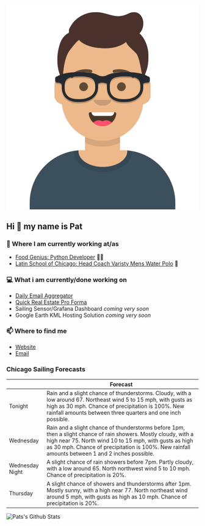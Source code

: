 [![Social banner for p-j-falconer](https://raw.githubusercontent.com/P-J-FALCONER/P-J-FALCONER/master/assets/avataaars.svg)](https://patfalconer.com/)
## Hi :wave: my name is Pat

### 💼 Where I am currently working at/as
- [Food Genius: Python Developer](https://getfoodgenius.com/) 🍔🐍
- [Latin School of Chicago: Head Coach Varisty Mens Water Polo](https://www.latinschool.org/) 🤽


### 💻 What i am currently/done working on
 - [Daily Email Aggregator](https://github.com/P-J-FALCONER/dott_daily_mail)
 - [Quick Real Estate Pro Forma](https://github.com/P-J-FALCONER/henry)
 - Sailing Sensor/Grafana Dashboard *coming very soon*
 - Google Earth KML Hosting Solution *coming very soon*

### 📫 Where to find me
 - [Website](https://patfalconer.com/)
 - [Email](mailto:patrick.j.falconer@gmail.com)


### Chicago Sailing Forecasts
|   | Forecast  |
|---|---|
| Tonight | Rain and a slight chance of thunderstorms. Cloudy, with a low around 67. Northeast wind 5 to 15 mph, with gusts as high as 30 mph. Chance of precipitation is 100%. New rainfall amounts between three quarters and one inch possible. |
| Wednesday | Rain and a slight chance of thunderstorms before 1pm, then a slight chance of rain showers. Mostly cloudy, with a high near 75. North wind 10 to 15 mph, with gusts as high as 30 mph. Chance of precipitation is 100%. New rainfall amounts between 1 and 2 inches possible. |
| Wednesday Night | A slight chance of rain showers before 7pm. Partly cloudy, with a low around 65. North northwest wind 5 to 10 mph. Chance of precipitation is 20%. |
| Thursday | A slight chance of showers and thunderstorms after 1pm. Mostly sunny, with a high near 77. North northeast wind around 5 mph, with gusts as high as 10 mph. Chance of precipitation is 20%. |

![Pats's Github Stats](https://github-readme-stats.vercel.app/api?username=p-j-falconer&show_icons=true&theme=radical)
